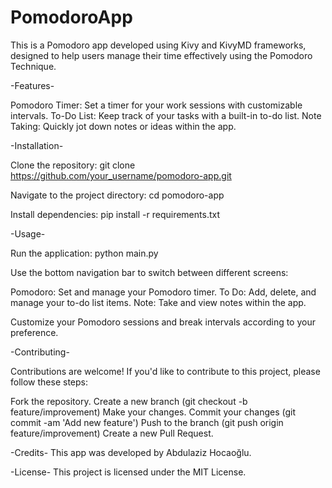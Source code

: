 # PomodoroApp

This is a Pomodoro app developed using Kivy and KivyMD frameworks, designed to help users manage their time effectively using the Pomodoro Technique.

-Features-

Pomodoro Timer: Set a timer for your work sessions with customizable intervals.
To-Do List: Keep track of your tasks with a built-in to-do list.
Note Taking: Quickly jot down notes or ideas within the app.

-Installation-

Clone the repository:
git clone https://github.com/your_username/pomodoro-app.git

Navigate to the project directory:
cd pomodoro-app

Install dependencies:
pip install -r requirements.txt

-Usage-

Run the application:
python main.py

Use the bottom navigation bar to switch between different screens:

Pomodoro: Set and manage your Pomodoro timer.
To Do: Add, delete, and manage your to-do list items.
Note: Take and view notes within the app.

Customize your Pomodoro sessions and break intervals according to your preference.

-Contributing-

Contributions are welcome! If you'd like to contribute to this project, please follow these steps:

Fork the repository.
Create a new branch (git checkout -b feature/improvement)
Make your changes.
Commit your changes (git commit -am 'Add new feature')
Push to the branch (git push origin feature/improvement)
Create a new Pull Request.

-Credits-
This app was developed by Abdulaziz Hocaoğlu.

-License-
This project is licensed under the MIT License.
